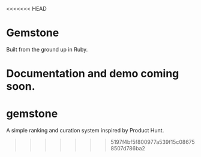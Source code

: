 <<<<<<< HEAD
# Gemstone

Built from the ground up in Ruby.

Documentation and demo coming soon.
=======
gemstone
========

A simple ranking and curation system inspired by Product Hunt.
>>>>>>> 5197f4bf5f800977a539f15c086758507d786ba2
